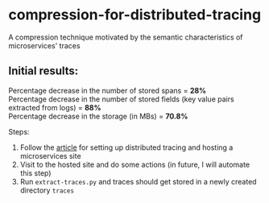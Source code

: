# compression-for-distributed-tracing
A compression technique motivated by the semantic characteristics of microservices' traces

## Initial results:
Percentage decrease in the number of stored spans = <b> 28% </b> <br />
Percentage decrease in the number of stored fields (key value pairs extracted from logs) = <b> 88% </b> <br />
Percentage decrease in the storage (in MBs) = <b> 70.8% </b> <br />

Steps:
1) Follow the [article](https://medium.com/opentracing/take-opentracing-for-a-hotrod-ride-f6e3141f7941) for setting up distributed tracing and hosting a microservices site
2) Visit to the hosted site and do some actions (in future, I will automate this step)
3) Run `extract-traces.py` and traces should get stored in a newly created directory `traces`